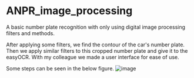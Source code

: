 # ANPR_image_processing
A basic number plate recognition with only using digital image processing filters and methods.

After applying some filters, we find the contour of the car's number plate. Then we apply similar filters to this cropped number plate and give it to the easyOCR.
With my colleague we made a user interface for ease of use.

Some steps can be seen in the below figure.
![image](https://user-images.githubusercontent.com/96622021/170841112-f85a26c4-5c75-46d8-b836-070dd73251cb.png)

